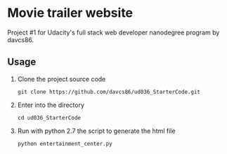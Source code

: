 # Movie trailer website

Project #1 for Udacity's full stack web developer nanodegree program by davcs86.

## Usage

1. Clone the project source code
    ```
    git clone https://github.com/davcs86/ud036_StarterCode.git
    ```

2. Enter into the directory
    ```
    cd ud036_StarterCode
    ```

3. Run with python 2.7 the script to generate the html file
    ```
    python entertainment_center.py
    ```
